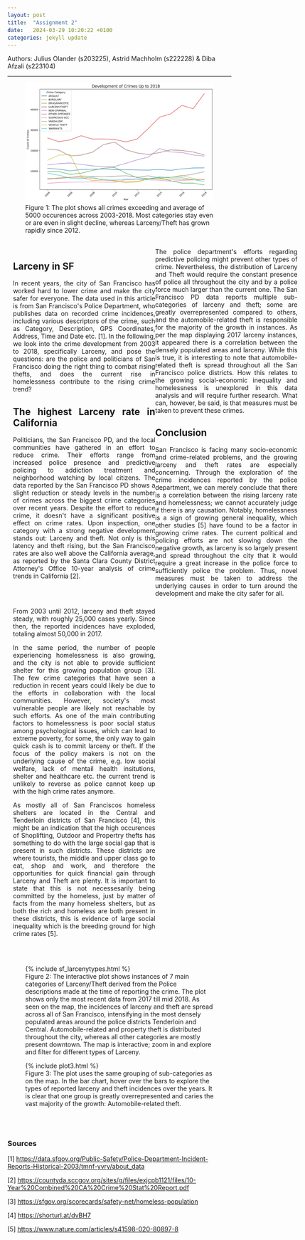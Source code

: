 ```yaml
---
layout: post
title:  "Assignment 2"
date:   2024-03-29 10:20:22 +0100
categories: jekyll update
---
```


Authors: Julius Olander (s203225), Astrid Machholm (s222228) & Diba Afzali (s223104)

---

<figure> 
<img class="article-image" src="/assets/images/crime_development.png" alt="A descriptive alt text">
<figcaption>Figure 1: The plot shows all crimes exceeding and average of 5000 occurences across 2003-2018. Most categories stay even or are even in slight decline, whereas Larceny/Theft has grown rapidly since 2012. </figcaption>
</figure>


<br/>

<div class="container">
<div class="flex-grid">
  <div class="col">
    <h2 class="article-heading">Larceny in SF</h2>

<span>In recent years, the city of San Francisco has worked hard to lower crime and make the city safer for everyone. The data used in this article is from San Francisco's Police Department, who publishes data on recorded crime incidences, including various descriptors of the crime, such as Category, Description, GPS Coordinates, Address, Time and Date etc. [1]. In the following, we look into the crime development from 2003 to 2018, specifically Larceny, and pose the questions: are the police and politicians of San Francisco doing the right thing to combat rising thefts, and does the current rise in homelessness contribute to the rising crime trend? </span>
 
<h2>The highest Larceny rate in California </h2>

<span>Politicians, the San Francisco PD, and the local communities have gathered in an effort to reduce crime. Their efforts range from increased police presence and predictive policing to addiction treatment and neighborhood watching by local citizens. The data reported by the San Francisco PD shows a slight reduction or steady levels in the number of crimes across the biggest crime categories over recent years. Despite the effort to reduce crime, it doesn't have a significant positive effect on crime rates. Upon inspection, one category with a strong negative development stands out: Larceny and theft.  </span>
Not only is this latency and theft rising, but the San Francisco rates are also well above the California average, as reported by the Santa Clara County District Attorney's Office 10-year analysis of crime trends in California [2].

<br/> 

<br/>  
  
<span>From 2003 until 2012, larceny and theft stayed steady, with roughly 25,000 cases yearly. Since then, the reported incidences have exploded, totaling almost 50,000 in 2017. </span>
   
<span>In the same period, the number of people experiencing homelessness is also growing, and the city is not able to provide sufficient shelter for this growing population group [3]. The few crime categories that have seen a reduction in recent years could likely be due to the efforts in collaboration with the local communities. However, society's most vulnerable people are likely not reachable by such efforts. As one of the main contributing factors to homelessness is poor social status among psychological issues, which can lead to extreme poverty, for some, the only way to gain quick cash is to commit larceny or theft. If the focus of the policy makers is not on the underlying cause of the crime, e.g. low social welfare, lack of mentail health insitutions, shelter and healthcare etc. the current trend is unlikely to reverse as police cannot keep up with the high crime rates anymore. </span>
 
<span>As mostly all of San Franciscos homeless shelters are located in the Central and Tenderloin districts of San Francisco [4], this might be an indication that the high occurences of Shoplifting, Outdoor and Propertry thefts has something to do with the large social gap that is present in such districts. These districts are where tourists, the middle and upper class go to eat, shop and work, and therefore the opportunities for quick financial gain through Larceny and Theft are plenty. It is important to state that this is not necessesarily being committed by the homeless, just by matter of facts from the many homeless shelters, but as both the rich and homeless are both present in these districts, this is evidence of large social inequality which is the breeding ground for high crime rates [5]. </span>
 


</div>


<div class="col">
<span>The police department's efforts regarding predictive policing might prevent other types of crime. Nevertheless, the distribution of Larceny and Theft would require the constant presence of police all throughout the city and by a police force much larger than the current one. </span>
 
<span>
The San Francisco PD data reports multiple sub-categories of larceny and theft; some are greatly overrepresented compared to others, and the automobile-related theft is responsible for the majority of the growth in instances. As per the map displaying 2017 larceny instances, it appeared there is a correlation between the densely populated areas and larceny. While this is true, it is interesting to note that automobile-related theft is spread throughout all the San Francisco police districts. How this relates to the growing social-economic inequality and homelessness is unexplored in this data analysis and will require further research. What can, however, be said, is that measures must be taken to prevent these crimes.
</span>
 

<h2>Conclusion </h2>

<span>
San Francisco is facing many socio-economic and crime-related problems, and the growing larceny and theft rates are especially concerning. Through the exploration of the crime incidences reported by the police department, we can merely conclude that there is a correlation between the rising larceny rate and homelessness; we cannot accurately judge if there is any causation. Notably, homelessness is a sign of growing general inequality, which other studies [5] have found to be a factor in growing crime rates. The current political and policing efforts are not slowing down the negative growth, as larceny is so largely present and spread throughout the city that it would require a great increase in the police force to sufficiently police the problem. Thus, novel measures must be taken to address the underlying causes in order to turn around the development and make the city safer for all.
</span>

</div>
</div>


</div>

<br/>
<br/>
<figure> 
{% include sf_larcenytypes.html %}
<figcaption>Figure 2: The interactive plot shows instances of 7 main categories of Larceny/Theft derived from the Police descriptions made at the time of reporting the crime. The plot shows only the most recent data from 2017 till mid 2018. As seen on the map, the incidences of larceny and theft are spread across all of San Francisco, intensifying in the most densely populated areas around the police districts Tenderloin and Central. Automobile-related and property theft is distributed throughout the city, whereas all other categories are mostly present downtown. The map is interactive; zoom in and explore and filter for different types of Larceny. </figcaption>
</figure>

<figure> 
{% include plot3.html %}
<figcaption>Figure 3: The plot uses the same grouping of sub-categories as on the map. In the bar chart, hover over the bars to explore the types of reported larceny and theft incidences over the years. It is clear that one group is greatly overrepresented and caries the vast majority of the growth: Automobile-related theft.   </figcaption>
</figure>
<br/>
<br/>
<h3>Sources </h3>

[1] https://data.sfgov.org/Public-Safety/Police-Department-Incident-Reports-Historical-2003/tmnf-yvry/about_data

[2] https://countyda.sccgov.org/sites/g/files/exjcpb1121/files/10-Year%20Combined%20CA%20Crime%20Stat%20Report.pdf

[3] https://sfgov.org/scorecards/safety-net/homeless-population

[4] https://shorturl.at/dvBH7

[5] https://www.nature.com/articles/s41598-020-80897-8 


<style>
  .container {
    text-align: justify;
    width:95%;
    max-width:1600px;
    margin:auto;
  /* use 2 col layout */
  }
  .flex-grid {
    display: flex;
    flex-wrap: wrap;
    display: grid;
    grid-template-columns: 1fr 1fr;
  }

  .col {
    /* Add additional styling as needed */
    margin: 0 auto;
    width: 320px;
    
  }
</style>